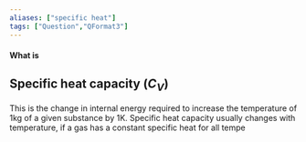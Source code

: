 ```yaml
---
aliases: ["specific heat"]
tags: ["Question","QFormat3"]
---
```


#### What is
## Specific heat capacity ($C_V$)
This is the change in internal energy required to increase the temperature of 1kg of a given substance by 1K. 
Specific heat capacity usually changes with temperature, if a gas has a constant specific heat for all tempe